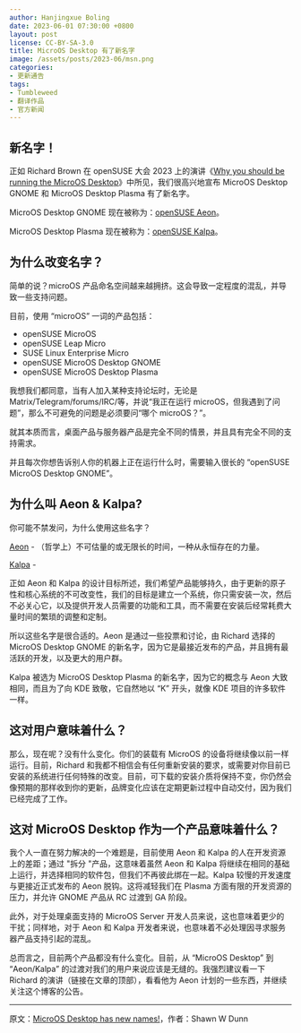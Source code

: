 ```yaml
---
author: Hanjingxue Boling
date: 2023-06-01 07:30:00 +0800
layout: post
license: CC-BY-SA-3.0
title: MicroOS Desktop 有了新名字
image: /assets/posts/2023-06/msn.png
categories:
- 更新通告
tags:
- Tumbleweed
- 翻译作品
- 官方新闻
---
```


## 新名字！

正如  Richard Brown 在 openSUSE 大会 2023 上的演讲《[Why you should be running the MicroOS Desktop][oscof]》中所见，我们很高兴地宣布 MicroOS Desktop GNOME 和 MicroOS Desktop Plasma 有了新名字。

MicroOS Desktop GNOME 现在被称为：[openSUSE Aeon]。

MicroOS Desktop Plasma 现在被称为：[openSUSE Kalpa]。

[oscof]: https://www.youtube.com/watch?v=lKYLF1tA4Ik
[openSUSE Aeon]: https://aeondesktop.org/
[openSUSE Kalpa]: https://kalpadesktop.org/

## 为什么改变名字？

简单的说？microOS 产品命名空间越来越拥挤。这会导致一定程度的混乱，并导致一些支持问题。

目前，使用 “microOS” 一词的产品包括：

- openSUSE MicroOS
- openSUSE Leap Micro
- SUSE Linux Enterprise Micro 
- openSUSE MicroOS Desktop GNOME
- openSUSE MicroOS Desktop Plasma

我想我们都同意，当有人加入某种支持论坛时，无论是 Matrix/Telegram/forums/IRC/等，并说“我正在运行 microOS，但我遇到了问题”，那么不可避免的问题是必须要问“哪个 microOS？”。

就其本质而言，桌面产品与服务器产品是完全不同的情景，并且具有完全不同的支持需求。

并且每次你想告诉别人你的机器上正在运行什么时，需要输入很长的 “openSUSE MicroOS Desktop GNOME”。

## 为什么叫 Aeon & Kalpa?

你可能不禁发问，为什么使用这些名字？

[Aeon] - （哲学上）不可估量的或无限长的时间，一种从永恒存在的力量。

[Kalpa] -

[aeon]: https://en.wikipedia.org/wiki/Aeon
[Kalpa]: https://en.wikipedia.org/wiki/Kalpa_(time)

正如 Aeon 和 Kalpa 的设计目标所述，我们希望产品能够持久，由于更新的原子性和核心系统的不可改变性，我们的目标是建立一个系统，你只需安装一次，然后不必关心它，以及提供开发人员需要的功能和工具，而不需要在安装后经常耗费大量时间的繁琐的调整和定制。

所以这些名字是很合适的。Aeon 是通过一些投票和讨论，由 Richard 选择的 MicroOS Desktop GNOME 的新名字，因为它是最接近发布的产品，并且拥有最活跃的开发，以及更大的用户群。

Kalpa 被选为 MicroOS Desktop Plasma 的新名字，因为它的概念与 Aeon 大致相同，而且为了向 KDE 致敬，它自然地以 “K” 开头，就像 KDE 项目的许多软件一样。

## 这对用户意味着什么？

那么，现在呢？没有什么变化。你们的装载有 MicroOS 的设备将继续像以前一样运行。目前，Richard 和我都不相信会有任何重新安装的要求，或需要对你目前已安装的系统进行任何特殊的改变。目前，可下载的安装介质将保持不变，你仍然会像预期的那样收到你的更新，品牌变化应该在定期更新过程中自动交付，因为我们已经完成了工作。

## 这对 MicroOS Desktop 作为一个产品意味着什么？

我个人一直在努力解决的一个难题是，目前使用 Aeon 和 Kalpa 的人在开发资源上的差距；通过 "拆分 "产品，这意味着虽然 Aeon 和 Kalpa 将继续在相同的基础上运行，并选择相同的软件包，但我们不再彼此绑在一起。Kalpa 较慢的开发速度与更接近正式发布的 Aeon 脱钩。这将减轻我们在 Plasma 方面有限的开发资源的压力，并允许 GNOME 产品从 RC 过渡到 GA 阶段。

此外，对于处理桌面支持的 MicroOS Server 开发人员来说，这也意味着更少的干扰；同样地，对于 Aeon 和 Kalpa 开发者来说，也意味着不必处理因寻求服务器产品支持引起的混乱。

总而言之，目前两个产品都没有什么变化。目前，从 “MicroOS Desktop” 到 “Aeon/Kalpa” 的过渡对我们的用户来说应该是无缝的。我强烈建议看一下 Richard 的演讲（链接在文章的顶部），看看他为 Aeon 计划的一些东西，并继续关注这个博客的公告。

------

原文：[MicroOS Desktop has new names!](https://news.opensuse.org/2023/05/31/microos-desktop-has-new-name/)，作者：Shawn W Dunn
